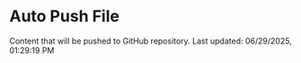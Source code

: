 # Auto Push File

Content that will be pushed to GitHub repository.
Last updated: 06/29/2025, 01:29:19 PM